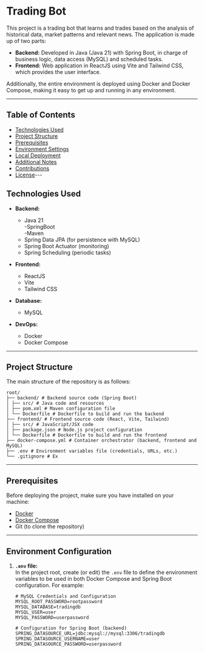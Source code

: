 # Trading Bot

This project is a trading bot that learns and trades based on the analysis of historical data, market patterns and relevant news. The application is made up of two parts:

- **Backend:** Developed in Java (Java 21) with Spring Boot, in charge of business logic, data access (MySQL) and scheduled tasks.
- **Frontend:** Web application in ReactJS using Vite and Tailwind CSS, which provides the user interface.

Additionally, the entire environment is deployed using Docker and Docker Compose, making it easy to get up and running in any environment.

---

## Table of Contents

- [Technologies Used](#technologies-used)
- [Project Structure](#project-structure)
- [Prerequisites](#prerequisites)
- [Environment Settings](#environment-settings)
- [Local Deployment](#local-deployment)
- [Additional Notes](#additional-notes)
- [Contributions](#contributions)
- [License](#license)---


## Technologies Used

- **Backend:**  
  - Java 21  
  -SpringBoot  
  -Maven  
  - Spring Data JPA (for persistence with MySQL)  
  - Spring Boot Actuator (monitoring)  
  - Spring Scheduling (periodic tasks)



- **Frontend:**  
  - ReactJS  
  - Vite  
  - Tailwind CSS

- **Database:**  
  - MySQL

- **DevOps:**  
  - Docker  
  - Docker Compose

---


## Project Structure

The main structure of the repository is as follows:


```
root/
├── backend/ # Backend source code (Spring Boot)
│ ├── src/ # Java code and resources
│ ├── pom.xml # Maven configuration file
│ └── Dockerfile # Dockerfile to build and run the backend
├── frontend/ # Frontend source code (React, Vite, Tailwind)
│ ├── src/ # JavaScript/JSX code
│ ├── package.json # Node.js project configuration
│ └── Dockerfile # Dockerfile to build and run the frontend
├── docker-compose.yml # Container orchestrator (backend, frontend and MySQL)
├── .env # Environment variables file (credentials, URLs, etc.)
└── .gitignore # Ex
```

---

## Prerequisites

Before deploying the project, make sure you have installed on your machine:

- [Docker](https://www.docker.com/)
- [Docker Compose](https://docs.docker.com/compose/)
- Git (to clone the repository)

---

## Environment Configuration

1. **`.env` file:**  
   In the project root, create (or edit) the `.env` file to define the environment variables to be used in both Docker Compose and Spring Boot configuration. For example:

   ```dotenv
   # MySQL Credentials and Configuration
   MYSQL_ROOT_PASSWORD=rootpassword
   MYSQL_DATABASE=tradingdb
   MYSQL_USER=user
   MYSQL_PASSWORD=userpassword

   # Configuration for Spring Boot (backend)
   SPRING_DATASOURCE_URL=jdbc:mysql://mysql:3306/tradingdb
   SPRING_DATASOURCE_USERNAME=user
   SPRING_DATASOURCE_PASSWORD=userpassword
